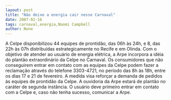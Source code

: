 ```yaml
---
layout: post
title: "Não deixe a energia cair nesse Carnaval"
date: 2007-02-16
tags: carnaval,energia,Naomi Campbell
author: None
---
```


A Celpe disponibilizou 44 equipes de prontidão, das 06h às 24h, e 8, das 22h às 07h distribuídas estrategicamente no Recife e em Olinda.
Com o objetivo de atender ao usuário de energia elétrica, a Arpe incorpora a idéia do plantão extraordinário da Celpe no Carnaval. 
Os consumidores que não conseguirem entrar em contato com as equipes da Celpe podem fazer a reclamação através do telefone 3303-4721, no período das 8h às 18h, entre os dias 17 e 21 de fevereiro. 
A medida visa reforçar a demanda de pedidos às equipes de prontidão da Celpe. A ouvidoria da Arpe estará de plantão no caráter de segunda instância. 
O usuário deve primeiro entrar em contato com a Celpe e, caso não tenha sucesso, comunicar a Arpe.  
